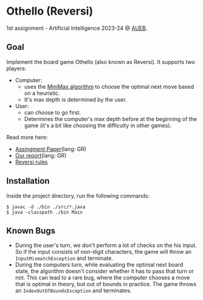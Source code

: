 Othello (Reversi)
=================
1st assignment - Artificial Intelligence 2023-24 @ [AUEB](https://aueb.gr).

Goal
----
Implement the board game Othello (also known as Reversi). It supports two
players:

* Computer:
  * uses the [MiniMax algorithm](https://en.wikipedia.org/wiki/Minimax) to
    choose the optimal next move based on a heuristic.
  * It's max depth is determined by the user.
* User:
  * can choose to go first.
  * Determines the computer's max depth before at the beginning of the game
    (it's a bit like choosing the difficulty in other games).

Read more here:

* [Assingment Paper](ai_assignment1_description.pdf)(lang: GR)
* [Our report](report.pdf)(lang: GR)
* [Reversi rules](https://en.wikipedia.org/wiki/Reversi#Rules)

Installation
------------
Inside the project directory, run the following commands:

    $ javac -d ./bin ./src/*.java
    $ java -classpath ./bin Main

Known Bugs
----------
* During the user's turn, we don't perform a lot of checks on the his input. So
  if the input consists of non-digit characters, the game will throw an
  `InputMismatchException` and terminate.
* During the computers turn, while evaluating the optimal next board state, the
  algorithm doesn't consider whether it has to pass that turn or not. This can
  lead to a rare bug, where the computer chooses a move that is optimal in
  theory, but out of bounds in practice. The game throws an
  `IndexOutOfBoundsException` and terminates.

